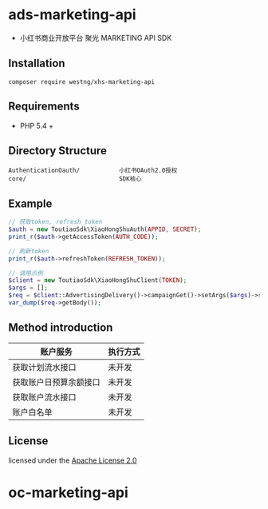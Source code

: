 # ads-marketing-api

- 小红书商业开放平台 聚光 MARKETING API SDK

## Installation

```
composer require westng/xhs-marketing-api
```

## Requirements

- PHP 5.4 +

## Directory Structure

```
AuthenticationOauth/           小红书OAuth2.0授权
core/                          SDK核心
```

## Example

```php
// 获取token, refresh_token
$auth = new ToutiaoSdk\XiaoHongShuAuth(APPID, SECRET);
print_r($auth->getAccessToken(AUTH_CODE));

// 刷新token
print_r($auth->refreshToken(REFRESH_TOKEN));
```

```php
// 调用示例
$client = new ToutiaoSdk\XiaoHongShuClient(TOKEN);
$args = [];
$req = $client::AdvertisingDelivery()->campaignGet()->setArgs($args)->send();
var_dump($req->getBody());
```

## Method introduction

| 账户服务               | 执行方式 |
| ---------------------- | -------- |
| 获取计划流水接口       | 未开发   |
| 获取账户日预算余额接口 | 未开发   |
| 获取账户流水接口       | 未开发   |
| 账户白名单             | 未开发   |

## License

licensed under the [Apache License 2.0](https://www.apache.org/licenses/LICENSE-2.0.html)

# oc-marketing-api
